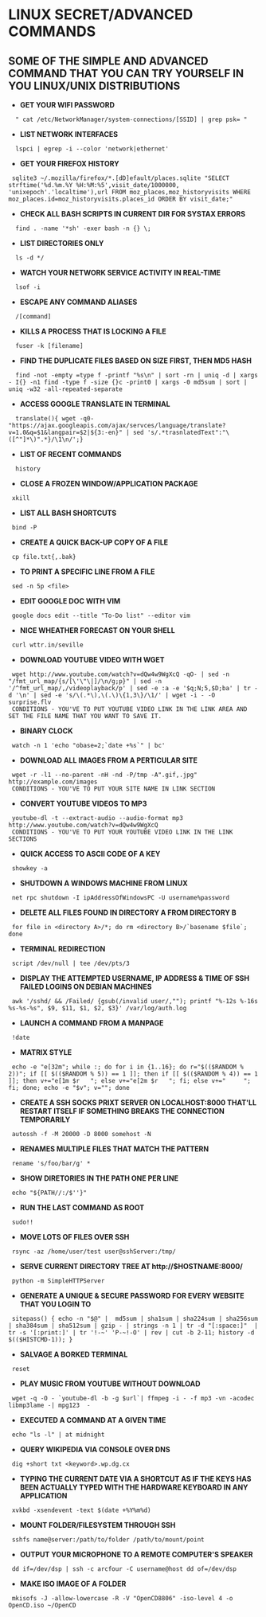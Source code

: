 # **LINUX SECRET/ADVANCED COMMANDS** 

## SOME OF THE SIMPLE AND ADVANCED COMMAND THAT YOU CAN TRY YOURSELF IN YOU LINUX/UNIX DISTRIBUTIONS



- **GET YOUR WIFI PASSWORD**
```
  " cat /etc/NetworkManager/system-connections/[SSID] | grep psk= "
```
  
- **LIST NETWORK INTERFACES**
``` 
  lspci | egrep -i --color 'network|ethernet'
```
  
- **GET YOUR FIREFOX HISTORY** 
 ```
  sqlite3 ~/.mozilla/firefox/*.[dD]efault/places.sqlite "SELECT strftime('%d.%m.%Y %H:%M:%5',visit_date/1000000, 'unixepoch'.'localtime'),url FROM moz_places,moz_historyvisits WHERE moz_places.id=moz_historyvisits.places_id ORDER BY visit_date;"
```

- **CHECK ALL BASH SCRIPTS IN CURRENT DIR FOR SYSTAX ERRORS**
```
  find . -name '*sh' -exer bash -n {} \;
```  
 
- **LIST DIRECTORIES ONLY**
```
  ls -d */
```

- **WATCH YOUR NETWORK SERVICE ACTIVITY IN REAL-TIME**
```
  lsof -i
```
  
- **ESCAPE ANY COMMAND ALIASES**
```
  /[command]
```

- **KILLS A PROCESS THAT IS LOCKING A FILE**
```
  fuser -k [filename]
```

- **FIND THE DUPLICATE FILES BASED ON SIZE FIRST, THEN MD5 HASH**
```
  find -not -empty =type f -printf "%s\n" | sort -rn | uniq -d | xargs - I{} -n1 find -type f -size {}c -print0 | xargs -0 md5sum | sort | uniq -w32 -all-repeated-separate
```
 
- **ACCESS GOOGLE TRANSLATE IN TERMINAL**
```
  translate(){ wget -q0- "https://ajax.googleapis.com/ajax/servces/language/translate?v=1.0&q=$1&langpair=$2|${3:-en}" | sed 's/.*trasnlatedText":"\([^"]*\)".*}/\1\n/';}
```  
  
- **LIST OF RECENT COMMANDS**
```
  history
```  
 
- **CLOSE A FROZEN WINDOW/APPLICATION PACKAGE**
```
 xkill
```
 
- **LIST ALL BASH SHORTCUTS**
```
 bind -P
```
 
- **CREATE A QUICK BACK-UP COPY OF A FILE** 
```
 cp file.txt{,.bak}
```
 
- **TO PRINT A SPECIFIC LINE FROM A FILE**
```
 sed -n 5p <file>
```
  
- **EDIT GOOGLE DOC WITH VIM**
```
 google docs edit --title "To-Do list" --editor vim
```
 
- **NICE WHEATHER FORECAST ON YOUR SHELL**
```
 curl wttr.in/seville
```

- **DOWNLOAD YOUTUBE VIDEO WITH WGET**
```
 wget http://www.youtube.com/watch?v=dQw4w9WgXcQ -qO- | sed -n "/fmt_url_map/{s/[\'\"\|]/\n/g;p}" | sed -n '/^fmt_url_map/,/videoplayback/p' | sed -e :a -e '$q;N;5,$D;ba' | tr -d '\n' | sed -e 's/\(.*\),\(.\)\{1,3\}/\1/' | wget -i - -O surprise.flv 
 CONDITIONS - YOU'VE TO PUT YOUTUBE VIDEO LINK IN THE LINK AREA AND SET THE FILE NAME THAT YOU WANT TO SAVE IT.
```
 
- **BINARY CLOCK**
```
 watch -n 1 'echo "obase=2;`date +%s`" | bc'
```
 
- **DOWNLOAD ALL IMAGES FROM A PERTICULAR SITE**
```
 wget -r -l1 --no-parent -nH -nd -P/tmp -A".gif,.jpg" http://example.com/images
 CONDITIONS - YOU'VE TO PUT YOUR SITE NAME IN LINK SECTION
```
 
- **CONVERT YOUTUBE VIDEOS TO MP3**
```
 youtube-dl -t --extract-audio --audio-format mp3 http://www.youtube.com/watch?v=dQw4w9WgXcQ
 CONDITIONS - YOU'VE TO PUT YOUR YOUTUBE VIDEO LINK IN THE LINK SECTIONS
```
 
- **QUICK ACCESS TO ASCII CODE OF A KEY**
```
 showkey -a
```

- **SHUTDOWN A WINDOWS MACHINE FROM LINUX**
```
 net rpc shutdown -I ipAddressOfWindowsPC -U username%password
```

- **DELETE ALL FILES FOUND IN DIRECTORY A FROM DIRECTORY B**
```
 for file in <directory A>/*; do rm <directory B>/`basename $file`; done
```
  
- **TERMINAL REDIRECTION**
```
 script /dev/null | tee /dev/pts/3
``` 

- **DISPLAY THE ATTEMPTED USERNAME, IP ADDRESS & TIME OF SSH FAILED LOGINS ON DEBIAN MACHINES**
```
 awk '/sshd/ && /Failed/ {gsub(/invalid user/,""); printf "%-12s %-16s %s-%s-%s", $9, $11, $1, $2, $3}' /var/log/auth.log
```

- **LAUNCH A COMMAND FROM A MANPAGE**
```
 !date
```

- **MATRIX STYLE**
```
 echo -e "e[32m"; while :; do for i in {1..16}; do r="$(($RANDOM % 2))"; if [[ $(($RANDOM % 5)) == 1 ]]; then if [[ $(($RANDOM % 4)) == 1 ]]; then v+="e[1m $r   "; else v+="e[2m $r   "; fi; else v+="     "; fi; done; echo -e "$v"; v=""; done
```

- **CREATE A SSH SOCKS PRIXT SERVER ON LOCALHOST:8000 THAT'LL RESTART ITSELF IF SOMETHING BREAKS THE CONNECTION TEMPORARILY**
```
 autossh -f -M 20000 -D 8000 somehost -N
```

- **RENAMES MULTIPLE FILES THAT MATCH THE PATTERN**
```
 rename 's/foo/bar/g' *
```

- **SHOW DIRETORIES IN THE PATH ONE PER LINE**
```
 echo "${PATH//:/$''}"
```

- **RUN THE LAST COMMAND AS ROOT**
```
 sudo!!
```

- **MOVE LOTS OF FILES OVER SSH**
```
 rsync -az /home/user/test user@sshServer:/tmp/
``` 

- **SERVE CURRENT DIRECTORY TREE AT http://$HOSTNAME:8000/**
```
 python -m SimpleHTTPServer
```
 
- **GENERATE A UNIQUE & SECURE PASSWORD FOR EVERY WEBSITE THAT YOU LOGIN TO**
```
 sitepass() { echo -n "$@" |  md5sum | sha1sum | sha224sum | sha256sum | sha384sum | sha512sum | gzip - | strings -n 1 | tr -d "[:space:]"  | tr -s '[:print:]' | tr '!-~' 'P-~!-O' | rev | cut -b 2-11; history -d $(($HISTCMD-1)); }
```
 
- **SALVAGE A BORKED TERMINAL**
```
 reset
```
 
- **PLAY MUSIC FROM YOUTUBE WITHOUT DOWNLOAD**
``` 
 wget -q -O - `youtube-dl -b -g $url`| ffmpeg -i - -f mp3 -vn -acodec libmp3lame -| mpg123  -
```
 
- **EXECUTED A COMMAND AT A GIVEN TIME**
```
 echo "ls -l" | at midnight
```
 
- **QUERY WIKIPEDIA VIA CONSOLE OVER DNS**
```
 dig +short txt <keyword>.wp.dg.cx
```
 
- **TYPING THE CURRENT DATE VIA A SHORTCUT AS IF THE KEYS HAS BEEN ACTUALLY TYPED WITH THE HARDWARE KEYBOARD IN ANY APPLICATION**
```
 xvkbd -xsendevent -text $(date +%Y%m%d)
```
 
- **MOUNT FOLDER/FILESYSTEM THROUGH SSH**
```
 sshfs name@server:/path/to/folder /path/to/mount/point
```
 
- **OUTPUT YOUR MICROPHONE TO A REMOTE COMPUTER'S SPEAKER**
``` 
 dd if=/dev/dsp | ssh -c arcfour -C username@host dd of=/dev/dsp
```
 
- **MAKE ISO IMAGE OF A FOLDER**
```
 mkisofs -J -allow-lowercase -R -V "OpenCD8806" -iso-level 4 -o OpenCD.iso ~/OpenCD
```
